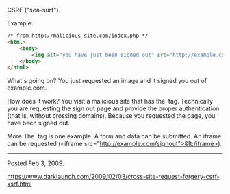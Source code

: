 CSRF ("sea-surf").

Example:
```html
/* from http://malicious-site.com/index.php */
<html>
	<body>
		<img alt="you have just been signed out" src="http://example.com/signout" />
	</body>
</html>
```

What's going on?
You just requested an image and it signed you out of example.com.

How does it work?
You visit a malicious site that has the <img /> tag. Technically you are requesting the sign out page and provide the proper authentication (that is, without crossing domains). Because you requested the page, you have been signed out.

More
The <img /> tag is one example. A form and data can be submitted. An iframe can be requested (&lt;iframe src="http://example.com/signout">&lt;/iframe>).

---

Posted Feb 3, 2009.

https://www.darklaunch.com/2009/02/03/cross-site-request-forgery-csrf-xsrf.html